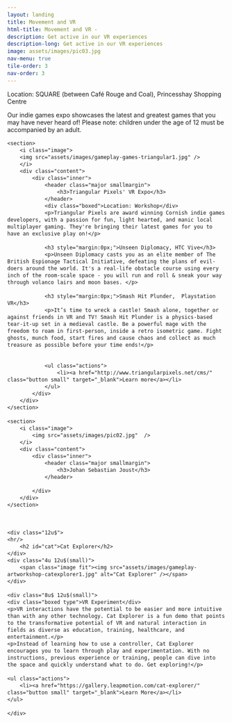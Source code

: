 ```yaml
---
layout: landing
title: Movement and VR
html-title: Movement and VR - 
description: Get active in our VR experiences
description-long: Get active in our VR experiences
image: assets/images/pic03.jpg
nav-menu: true
tile-order: 3
nav-order: 3
---
```


<!-- Main -->
<div id="main" class="alt games">

<section id="one">
	<div class="inner">
	<div class="boxed">Location: SQUARE (between Café Rouge and Coal), Princesshay Shopping Centre</div>
	<p>Our indie games expo showcases the latest and greatest games that you may have never heard of! Please note: children under the age of 12 must be accompanied by an adult.</p>
	</div>
</section>

<!-- Two -->
<section id="two" class="spotlights">

	<section>
		<i class="image">
		<img src="assets/images/gameplay-games-triangular1.jpg" />
		</i>
		<div class="content">
			<div class="inner">
				<header class="major smallmargin">
					<h3>Triangular Pixels' VR Expo</h3>
				</header>
				<div class="boxed">Location: Workshop</div>
				<p>Triangular Pixels are award winning Cornish indie games developers, with a passion for fun, light hearted, and manic local multiplayer gaming. They're bringing their latest games for you to have an exclusive play on!</p>
				
				<h3 style="margin:0px;">Unseen Diplomacy, HTC Vive</h3>
				<p>Unseen Diplomacy casts you as an elite member of The British Espionage Tactical Initiative, defeating the plans of evil-doers around the world. It's a real-life obstacle course using every inch of the room-scale space - you will run and roll & sneak your way through volanco lairs and moon bases. </p>

				<h3 style="margin:0px;">Smash Hit Plunder,  Playstation VR</h3>
				<p>It’s time to wreck a castle! Smash alone, together or against friends in VR and TV! Smash Hit Plunder is a physics-based tear-it-up set in a medieval castle. Be a powerful mage with the freedom to roam in first-person, inside a retro isometric game. Fight ghosts, munch food, start fires and cause chaos and collect as much treasure as possible before your time ends!</p>


				<ul class="actions">
					<li><a href="http://www.triangularpixels.net/cms/" class="button small" target="_blank">Learn more</a></li>
				</ul>
			</div>
		</div>
	</section>

	<section>
		<i class="image">
			<img src="assets/images/pic02.jpg"  />
		</i>
		<div class="content">
			<div class="inner">
				<header class="major smallmargin">
					<h3>Johan Sebastian Joust</h3>
				</header>

			</div>
		</div>
	</section>

	
			
	<div class="12u$">
	<hr/>
		<h2 id="cat">Cat Explorer</h2>
	</div>
	<div class="4u 12u$(small)">
		<span class="image fit"><img src="assets/images/gameplay-artworkshop-catexplorer1.jpg" alt="Cat Explorer" /></span>
	</div>
	
	<div class="8u$ 12u$(small)">
	<div class="boxed type">VR Experiment</div> 
	<p>VR interactions have the potential to be easier and more intuitive than with any other technology. Cat Explorer is a fun demo that points to the transformative potential of VR and natural interaction in fields as diverse as education, training, healthcare, and entertainment.</p>
	<p>Instead of learning how to use a controller, Cat Explorer encourages you to learn through play and experimentation. With no instructions, previous experience or training, people can dive into the space and quickly understand what to do. Get exploring!</p>

	<ul class="actions">
		<li><a href="https://gallery.leapmotion.com/cat-explorer/" class="button small" target="_blank">Learn More</a></li>
	</ul>
	
	</div>
	
</section>


</div>